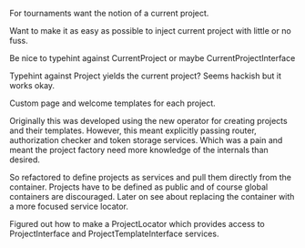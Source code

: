 For tournaments want the notion of a current project.

Want to make it as easy as possible to inject current project with little or no fuss.

Be nice to typehint against CurrentProject or maybe CurrentProjectInterface

Typehint against Project yields the current project?  Seems hackish but it works okay.

Custom page and welcome templates for each project.

Originally this was developed using the new operator for creating projects and their templates.
However, this meant explicitly passing router, authorization checker and token storage services.
Which was a pain and meant the project factory need more knowledge of the internals than desired.

So refactored to define projects as services and pull them directly from the container.
Projects have to be defined as public and of course global containers are discouraged.
Later on see about replacing the container with a more focused service locator.

Figured out how to make a ProjectLocator which provides access to ProjectInterface and ProjectTemplateInterface services.
